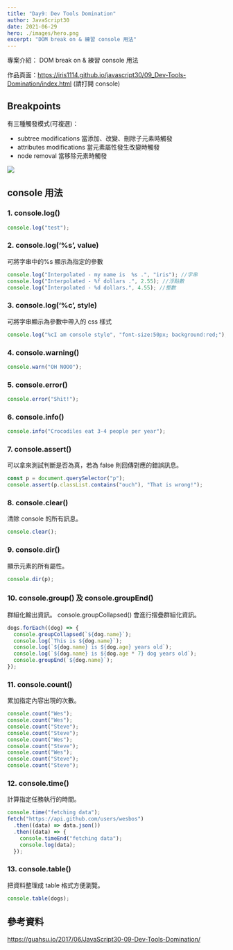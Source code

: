 ```yaml
---
title: "Day9: Dev Tools Domination"
author: JavaScript30
date: 2021-06-29
hero: ./images/hero.png
excerpt: "DOM break on & 練習 console 用法"
---
```


專案介紹： DOM break on & 練習 console 用法

作品頁面：https://iris1114.github.io/javascript30/09_Dev-Tools-Domination/index.html (請打開 console)

## Breakpoints

有三種觸發模式(可複選)：

- subtree modifications 當添加、改變、刪除子元素時觸發
- attributes modifications 當元素屬性發生改變時觸發
- node removal 當移除元素時觸發

![](https://i.imgur.com/3a8VTvu.png)

## console 用法

### 1. console.log()

```javascript
console.log("test");
```

### 2. console.log(‘%s’, value)

可將字串中的%s 顯示為指定的參數

```javascript
console.log("Interpolated - my name is  %s .", "iris"); //字串
console.log("Interpolated - %f dollars .", 2.55); //浮點數
console.log("Interpolated - %d dollars.", 4.55); //整數
```

### 3. console.log(‘%c’, style)

可將字串顯示為參數中帶入的 css 樣式

```javascript
console.log("%cI am console style", "font-size:50px; background:red;");
```

### 4. console.warning()

```javascript
console.warn("OH NOOO");
```

### 5. console.error()

```javascript
console.error("Shit!");
```

### 6. console.info()

```javascript
console.info("Crocodiles eat 3-4 people per year");
```

### 7. console.assert()

可以拿來測試判斷是否為真，若為 false 則回傳對應的錯誤訊息。

```javascript
const p = document.querySelector("p");
console.assert(p.classList.contains("ouch"), "That is wrong!");
```

### 8. console.clear()

清除 console 的所有訊息。

```javascript
console.clear();
```

### 9. console.dir()

顯示元素的所有屬性。

```javascript
console.dir(p);
```

### 10. console.group() 及 console.groupEnd()

群組化輸出資訊。 console.groupCollapsed() 會進行摺疊群組化資訊。

```javascript
dogs.forEach((dog) => {
  console.groupCollapsed(`${dog.name}`);
  console.log(`This is ${dog.name}`);
  console.log(`${dog.name} is ${dog.age} years old`);
  console.log(`${dog.name} is ${dog.age * 7} dog years old`);
  console.groupEnd(`${dog.name}`);
});
```

### 11. console.count()

累加指定內容出現的次數。

```javascript
console.count("Wes");
console.count("Wes");
console.count("Steve");
console.count("Steve");
console.count("Wes");
console.count("Steve");
console.count("Wes");
console.count("Steve");
console.count("Steve");
```

### 12. console.time()

計算指定任務執行的時間。

```javascript
console.time("fetching data");
fetch("https://api.github.com/users/wesbos")
  .then((data) => data.json())
  .then((data) => {
    console.timeEnd("fetching data");
    console.log(data);
  });
```

### 13. console.table()

把資料整理成 table 格式方便瀏覽。

```javascript
console.table(dogs);
```

## 參考資料

https://guahsu.io/2017/06/JavaScript30-09-Dev-Tools-Domination/
